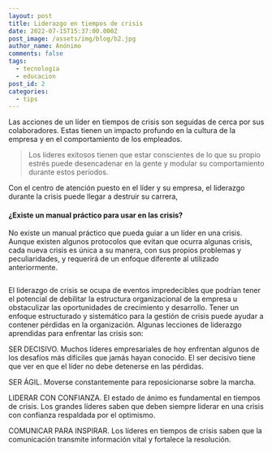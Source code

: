 ```yaml
---
layout: post
title: Liderazgo en tiempos de crisis
date: 2022-07-15T15:37:00.000Z
post_image: /assets/img/blog/b2.jpg
author_name: Anónimo
comments: false
tags:
  - tecnologia
  - educacion
post_id: 2
categories:
  - tips
---
```

<p>Las acciones de un líder en tiempos de crisis son seguidas de cerca por sus colaboradores. Estas tienen un impacto profundo en la cultura de la empresa y en el comportamiento de los empleados.</p>
  <blockquote>
      <p>Los líderes exitosos tienen que estar conscientes de lo que su propio estrés puede desencadenar en la gente y modular su comportamiento durante estos períodos.</p>
  </blockquote>							
  <p> Con el centro de atención puesto en el líder y su empresa, el liderazgo durante la crisis puede llegar a destruir su carrera,</p>
  <h4>¿Existe un manual práctico para usar en las crisis?</h4>
  <p>No existe un manual práctico que pueda guiar a un líder en una crisis. Aunque existen algunos protocolos que evitan que ocurra algunas crisis, cada nueva crisis es única a su manera, con sus propios problemas y peculiaridades, y requerirá de un enfoque diferente al utilizado anteriormente.</p>
  <div class="img-blog left-blog-img">
      <img src="{{'/assets/img/blog/b3.jpg' | relative_url }}" alt="">
  </div>
  <div class="img-blog right-blog-img">
      <img src="{{'/assets/img/blog/b4.jpg' | relative_url }}" alt="">
  </div>
  <p>El liderazgo de crisis se ocupa de eventos impredecibles que podrían tener el potencial de debilitar la estructura organizacional de la empresa u obstaculizar las oportunidades de crecimiento y desarrollo. Tener un enfoque estructurado y sistemático para la gestión de crisis puede ayudar a contener pérdidas en la organización. Algunas lecciones de liderazgo  aprendidas para enfrentar las crisis son:<p>

<p>SER DECISIVO. Muchos líderes empresariales de hoy enfrentan algunos de los desafíos más difíciles que jamás hayan conocido. El ser decisivo tiene que ver en que el líder no debe detenerse en las pérdidas.<p>

<p>SER ÁGIL. Moverse constantemente para reposicionarse sobre la marcha.<p>

<p>LIDERAR CON CONFIANZA. El estado de ánimo es fundamental en tiempos de crisis. Los grandes líderes saben que deben siempre liderar en una crisis con confianza respaldada por el optimismo.<p>

<p>COMUNICAR PARA INSPIRAR. Los líderes en tiempos de crisis saben que la comunicación transmite información vital y fortalece la resolución.

</p>